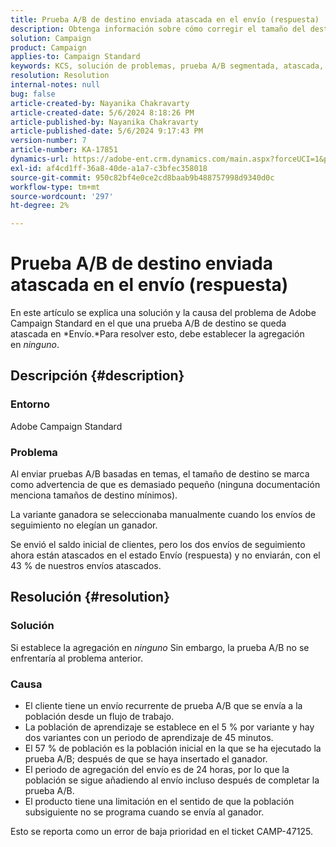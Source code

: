 ```yaml
---
title: Prueba A/B de destino enviada atascada en el envío (respuesta)
description: Obtenga información sobre cómo corregir el tamaño del destinatario al enviar pruebas A/B basadas en temas, que se queda atascado en el envío. Establezca la agregación en none.
solution: Campaign
product: Campaign
applies-to: Campaign Standard
keywords: KCS, solución de problemas, prueba A/B segmentada, atascada, envío, respuesta, Adobe Campaign Standard, ACS
resolution: Resolution
internal-notes: null
bug: false
article-created-by: Nayanika Chakravarty
article-created-date: 5/6/2024 8:18:26 PM
article-published-by: Nayanika Chakravarty
article-published-date: 5/6/2024 9:17:43 PM
version-number: 7
article-number: KA-17851
dynamics-url: https://adobe-ent.crm.dynamics.com/main.aspx?forceUCI=1&pagetype=entityrecord&etn=knowledgearticle&id=7ab00dcb-e50b-ef11-9f8a-6045bd0065b6
exl-id: af4cd1ff-36a8-40de-a1a7-c3bfec358018
source-git-commit: 950c82bf4e0ce2cd8baab9b488757998d9340d0c
workflow-type: tm+mt
source-wordcount: '297'
ht-degree: 2%

---
```


# Prueba A/B de destino enviada atascada en el envío (respuesta)


En este artículo se explica una solución y la causa del problema de Adobe Campaign Standard en el que una prueba A/B de destino se queda atascada en *Envío.*Para resolver esto, debe establecer la agregación en *ninguno*.

## Descripción {#description}


### <b>Entorno</b>

Adobe Campaign Standard

### <b>Problema</b>

Al enviar pruebas A/B basadas en temas, el tamaño de destino se marca como advertencia de que es demasiado pequeño (ninguna documentación menciona tamaños de destino mínimos).

La variante ganadora se seleccionaba manualmente cuando los envíos de seguimiento no elegían un ganador.

Se envió el saldo inicial de clientes, pero los dos envíos de seguimiento ahora están atascados en el estado Envío (respuesta) y no enviarán, con el 43 % de nuestros envíos atascados.


## Resolución {#resolution}


### <b>Solución</b>

Si establece la agregación en *ninguno* Sin embargo, la prueba A/B no se enfrentaría al problema anterior.

### <b>Causa</b>

- El cliente tiene un envío recurrente de prueba A/B que se envía a la población desde un flujo de trabajo.
- La población de aprendizaje se establece en el 5 % por variante y hay dos variantes con un periodo de aprendizaje de 45 minutos.
- El 57 % de población es la población inicial en la que se ha ejecutado la prueba A/B; después de que se haya insertado el ganador.
- El periodo de agregación del envío es de 24 horas, por lo que la población se sigue añadiendo al envío incluso después de completar la prueba A/B.
- El producto tiene una limitación en el sentido de que la población subsiguiente no se programa cuando se envía al ganador.


Esto se reporta como un error de baja prioridad en el ticket CAMP-47125.
